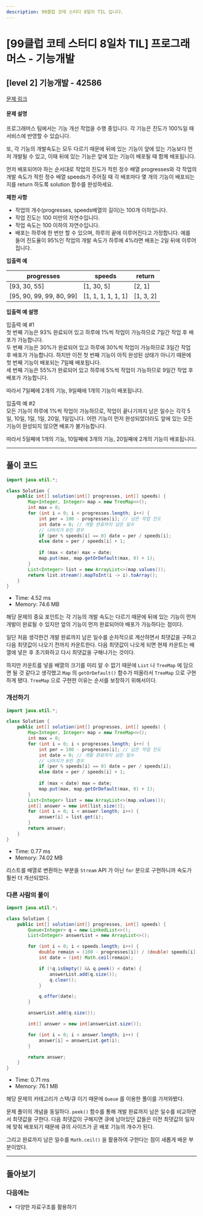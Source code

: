 ```yaml
---
description: 99클럽 코테 스터디 8일차 TIL 입니다.
---
```


# \[99클럽 코테 스터디 8일차 TIL]  프로그래머스 - 기능개발

## \[level 2] 기능개발 - 42586

[문제 링크](https://school.programmers.co.kr/learn/courses/30/lessons/42586?language=java)

#### 문제 설명

프로그래머스 팀에서는 기능 개선 작업을 수행 중입니다. 각 기능은 진도가 100%일 때 서비스에 반영할 수 있습니다.

또, 각 기능의 개발속도는 모두 다르기 때문에 뒤에 있는 기능이 앞에 있는 기능보다 먼저 개발될 수 있고, 이때 뒤에 있는 기능은 앞에 있는 기능이 배포될 때 함께 배포됩니다.

먼저 배포되어야 하는 순서대로 작업의 진도가 적힌 정수 배열 progresses와 각 작업의 개발 속도가 적힌 정수 배열 speeds가 주어질 때 각 배포마다 몇 개의 기능이 배포되는지를 return 하도록 solution 함수를 완성하세요.

**제한 사항**

* 작업의 개수(progresses, speeds배열의 길이)는 100개 이하입니다.
* 작업 진도는 100 미만의 자연수입니다.
* 작업 속도는 100 이하의 자연수입니다.
* 배포는 하루에 한 번만 할 수 있으며, 하루의 끝에 이루어진다고 가정합니다. 예를 들어 진도율이 95%인 작업의 개발 속도가 하루에 4%라면 배포는 2일 뒤에 이루어집니다.

**입출력 예**

| progresses                | speeds              | return     |
| ------------------------- | ------------------- | ---------- |
| \[93, 30, 55]             | \[1, 30, 5]         | \[2, 1]    |
| \[95, 90, 99, 99, 80, 99] | \[1, 1, 1, 1, 1, 1] | \[1, 3, 2] |

**입출력 예 설명**

입출력 예 #1\
첫 번째 기능은 93% 완료되어 있고 하루에 1%씩 작업이 가능하므로 7일간 작업 후 배포가 가능합니다.\
두 번째 기능은 30%가 완료되어 있고 하루에 30%씩 작업이 가능하므로 3일간 작업 후 배포가 가능합니다. 하지만 이전 첫 번째 기능이 아직 완성된 상태가 아니기 때문에 첫 번째 기능이 배포되는 7일째 배포됩니다.\
세 번째 기능은 55%가 완료되어 있고 하루에 5%씩 작업이 가능하므로 9일간 작업 후 배포가 가능합니다.

따라서 7일째에 2개의 기능, 9일째에 1개의 기능이 배포됩니다.

입출력 예 #2\
모든 기능이 하루에 1%씩 작업이 가능하므로, 작업이 끝나기까지 남은 일수는 각각 5일, 10일, 1일, 1일, 20일, 1일입니다. 어떤 기능이 먼저 완성되었더라도 앞에 있는 모든 기능이 완성되지 않으면 배포가 불가능합니다.

따라서 5일째에 1개의 기능, 10일째에 3개의 기능, 20일째에 2개의 기능이 배포됩니다.

***

## 풀이 코드

```java
import java.util.*;

class Solution {
    public int[] solution(int[] progresses, int[] speeds) {
        Map<Integer, Integer> map = new TreeMap<>();
        int max = 0;
        for (int i = 0; i < progresses.length; i++) {
            int per = 100 - progresses[i]; // 남은 작업 진도
            int date = 0; // 개발 완료까지 남은 일수
            // 나머지가 0인 경우
            if (per % speeds[i] == 0) date = per / speeds[i];
            else date = per / speeds[i] + 1;
            
            if (max < date) max = date;
            map.put(max, map.getOrDefault(max, 0) + 1);
        }
        List<Integer> list = new ArrayList<>(map.values());
        return list.stream().mapToInt(i -> i).toArray();
    }
}
```

* Time: 4.52 ms
* Memory: 74.6 MB

해당 문제의 중요 포인트는 각 기능의 개발 속도는 다르기 때문에 뒤에 있는 기능이 먼저 개발이 완료될 수 있지만 앞의 기능이 먼저 완료되어야 배포가 가능하다는 점이다.

일단 처음 생각한건 개발 완료까지 남은 일수를 순차적으로 계산하면서 최댓값을 구하고 다음 최댓값이 나오기 전까지 카운트한다. 다음 최댓값이 나오게 되면 현재 카운트는 배열에 넣은 후 초기화하고 다시 최댓값을 구해나가는 것이다.

하지만 카운트를 넣을 배열의 크기를 미리 알 수 없기 때문에 `List` 나 `TreeMap` 에 담으면 될 것 같다고 생각했고 `Map` 의 `getOrDefault()` 함수가 떠올라서 `TreeMap` 으로 구현하게 됐다. `TreeMap` 으로 구현한 이유는 순서를 보장하기 위해서이다.

### 개선하기

```java
import java.util.*;

class Solution {
    public int[] solution(int[] progresses, int[] speeds) {
        Map<Integer, Integer> map = new TreeMap<>();
        int max = 0;
        for (int i = 0; i < progresses.length; i++) {
            int per = 100 - progresses[i]; // 남은 작업 진도
            int date = 0; // 개발 완료까지 남은 일수
            // 나머지가 0인 경우
            if (per % speeds[i] == 0) date = per / speeds[i];
            else date = per / speeds[i] + 1;
            
            if (max < date) max = date;
            map.put(max, map.getOrDefault(max, 0) + 1);
        }
        List<Integer> list = new ArrayList<>(map.values());
        int[] answer = new int[list.size()];
        for (int i = 0; i < answer.length; i++) {
            answer[i] = list.get(i);
        }
        return answer;
    }
}
```

* Time: 0.77 ms
* Memory: 74.02 MB

리스트를 배열로 변환하는 부분을 `Stream` API 가 아닌 `for` 문으로 구현하니까 속도가 훨씬 더 개선되었다.

### 다른 사람의 풀이

```java
import java.util.*;

class Solution {
    public int[] solution(int[] progresses, int[] speeds) {
        Queue<Integer> q = new LinkedList<>();
        List<Integer> answerList = new ArrayList<>();

        for (int i = 0; i < speeds.length; i++) {
            double remain = (100 - progresses[i]) / (double) speeds[i];
            int date = (int) Math.ceil(remain);

            if (!q.isEmpty() && q.peek() < date) {
                answerList.add(q.size());
                q.clear();
            }

            q.offer(date);
        }

        answerList.add(q.size());

        int[] answer = new int[answerList.size()];

        for (int i = 0; i < answer.length; i++) {
            answer[i] = answerList.get(i);
        }

        return answer;
    }
}
```

* Time: 0.71 ms
* Memory: 76.1 MB

해당 문제의 카테고리가 스택/큐 이기 때문에 `Queue` 를 이용한 풀이를 가져와봤다.

문제 풀이의 개념을 동일하다. `peek()` 함수를 통해 개발 완료까지 남은 일수를 비교하면서 최댓값을 구한다. 다음 최댓값이 구해지면 큐에 남아있던 값들은 이전 최댓값의 일자에 맞춰 배포되기 때문에 큐의 사이즈가 곧 배포 기능의 개수가 된다.

그리고 완료까지 남은 일수를 `Math.ceil()` 을 활용하여 구한다는 점이 새롭게 배운 부분이었다.

***

## 돌아보기

### 다음에는

* 다양한 자료구조를 활용하기
